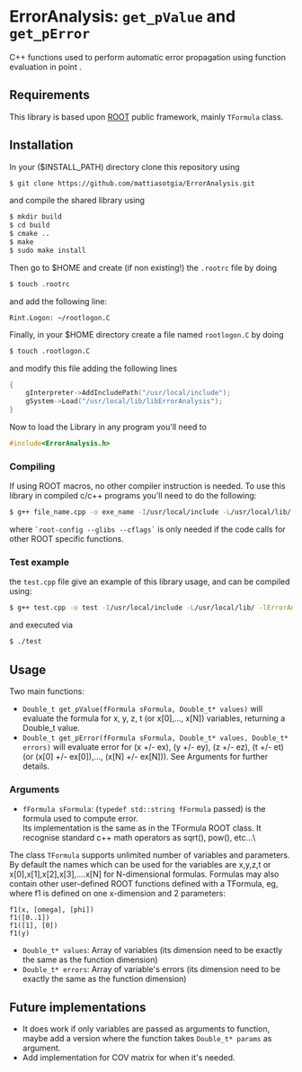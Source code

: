 # ErrorAnalysis: `get_pValue` and `get_pError`
C++ functions used to perform automatic error propagation using function evaluation in point .

## Requirements
This library is based upon [ROOT](https://root.cern/) public framework, mainly `TFormula` class.

## Installation

In your ($INSTALL_PATH) directory clone this repository using 
```bash
$ git clone https://github.com/mattiasotgia/ErrorAnalysis.git
```
and compile the shared library using
```bash
$ mkdir build
$ cd build
$ cmake ..
$ make
$ sudo make install
```
Then go to $HOME and create (if non existing!) the `.rootrc` file by doing
```bash
$ touch .rootrc
```
and add the following line:
```
Rint.Logon: ~/rootlogon.C
```

Finally, in your $HOME directory create a file named `rootlogon.C` by doing
```bash
$ touch .rootlogon.C
```
and modify this file adding the following lines
```cpp
{
    gInterpreter->AddIncludePath("/usr/local/include");
    gSystem->Load("/usr/local/lib/libErrorAnalysis");
}
```

Now to load the Library in any program you'll need to
```cpp
#include<ErrorAnalysis.h>
```
### Compiling
If using ROOT macros, no other compiler instruction is needed.
To use this library in compiled c/c++ programs you'll need to do the following: 
```bash
$ g++ file_name.cpp -o exe_name -I/usr/local/include -L/usr/local/lib/ -lErrorAnalysis `root-config --glibs --cflags`
```
where `` `root-config --glibs --cflags` `` is only needed if the code calls for other ROOT specific functions.
### Test example
the `test.cpp` file give an example of this library usage, and can be compiled using:
```bash
$ g++ test.cpp -o test -I/usr/local/include -L/usr/local/lib/ -lErrorAnalysis `root-config --glibs --cflags`
```
and executed via 
```bash
$ ./test
```
## Usage
Two main functions:
- `Double_t get_pValue(fFormula sFormula, Double_t* values)` will evaluate the formula for x, y, z, t (or x[0],..., x[N]) variables, returning a Double_t value.
- `Double_t get_pError(fFormula sFormula, Double_t* values, Double_t* errors)` will evaluate error for (x +/- ex), (y +/- ey), (z +/- ez), (t +/- et) (or (x[0] +/- ex[0]),..., (x[N] +/- ex[N])). See Arguments for further details.
### Arguments
- `fFormula sFormula`: (`typedef std::string fFormula` passed) is the formula used to compute error.\
Its implementation is the same as in the TFormula ROOT class. It recognise standard c++ math operators as sqrt(), pow(), etc...\

The class `TFormula` supports unlimited number of variables and parameters. By default the names which can be used for the variables are x,y,z,t or x[0],x[1],x[2],x[3],....x[N] for N-dimensional formulas.
Formulas may also contain other user-defined ROOT functions defined with a TFormula, eg, where f1 is defined on one x-dimension and 2 parameters:
```
f1(x, [omega], [phi])
f1([0..1])
f1([1], [0])
f1(y)
```

- `Double_t* values`:  Array of variables (its dimension need to be exactly the same as the function dimension)
- `Double_t* errors`:  Array of variable's errors (its dimension need to be exactly the same as the function dimension)


## Future implementations
- It does work if only variables are passed as arguments to function, maybe add a version where the function takes `Double_t* params` as argument.
- Add implementation for COV matrix for when it's needed.
